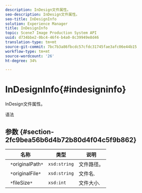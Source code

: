 ```yaml
---
description: InDesign文件属性。
seo-description: InDesign文件属性。
seo-title: InDesignInfo
solution: Experience Manager
title: InDesignInfo
topic: Scene7 Image Production System API
uuid: d734bbe2-0bc4-46f4-b4a0-8c39949e8d46
translation-type: tm+mt
source-git-commit: 7bc7b3a86fbcdc57cfdc31745fae3afc06e44b15
workflow-type: tm+mt
source-wordcount: '26'
ht-degree: 34%

---
```



# InDesignInfo{#indesigninfo}

InDesign文件属性。

语法

## 参数 {#section-2fc9bea56b6d4b72b80d4f04c5f9b862}

| 名称 | 类型 | 说明 |
|---|---|---|
| ` *`originalPath`*` | `xsd:string` | 文件路径。 |
| ` *`originalFile`*` | `xsd:string` | 文件名. |
| ` *`fileSize`*` | `xsd:int` | 文件大小. |

